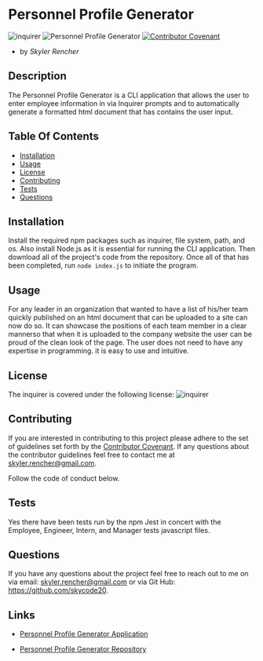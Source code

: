# Personnel Profile Generator

  ![inquirer](https://img.shields.io/npm/l/inquirer)
  ![Personnel Profile Generator](https://img.shields.io/github/languages/top/skycode20/Personnel-Profile-Generator)
  [![Contributor Covenant](https://img.shields.io/badge/Contributor%20Covenant-v2.0%20adopted-ff69b4.svg)](code_of_conduct.md)

  - by *Skyler Rencher*
  
  ## Description    

  The Personnel Profile Generator is a CLI application that allows the user to enter employee information in via Inquirer prompts and to automatically generate a formatted html document that has contains the user input.  

  ## Table Of Contents    

  * [Installation](#installation)
  * [Usage](#usage)
  * [License](#license)
  * [Contributing](#contributing)
  * [Tests](#tests)
  * [Questions](#questions)
  
  ## Installation    

  Install the required npm packages such as inquirer, file system, path, and os. Also install Node.js as it is essential for running the CLI application. Then download all of the project's code from the repository. Once all of that has been completed, run ```node index.js``` to initiate the program.

  ## Usage    

  For any leader in an organization that wanted to have a list of his/her team quickly published on an html document that can be uploaded to a site can now do so. It can showcase the positions of each team member in a clear mannerso that when it is uploaded to the company website the user can be proud of the clean look of the page. The user does not need to have any expertise in programming. it is easy to use and intuitive.

  ## License    

  The inquirer is covered under the following license: ![inquirer](https://img.shields.io/npm/l/inquirer)

  ## Contributing     

  If you are interested in contributing to this project please adhere to the set of guidelines set forth by the [Contributor Covenant](https://www.contributor-covenant.org/version/2/0/code_of_conduct/). If any questions about the contributor guidelines feel free to contact me at skyler.rencher@gmail.com.

  Follow the code of conduct below.    
  

  ## Tests    

  Yes there have been tests run by the npm Jest in concert with the Employee, Engineer, Intern, and Manager tests javascript files.

  ## Questions    

  If you have any questions about the project feel free to reach out to me on via email: skyler.rencher@gmail.com or via Git Hub: https://github.com/skycode20.
  
  ## Links

  * [Personnel Profile Generator Application](https://skycode20.github.io/Personnel-Profile-Generator/)

  * [Personnel Profile Generator Repository](https://github.com/skycode20/Personnel-Profile-Generator)

